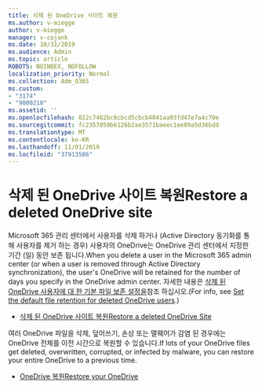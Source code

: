 ```yaml
---
title: 삭제 된 OneDrive 사이트 복원
ms.author: v-miegge
author: v-miegge
manager: v-cojank
ms.date: 10/31/2019
ms.audience: Admin
ms.topic: article
ROBOTS: NOINDEX, NOFOLLOW
localization_priority: Normal
ms.collection: Adm_O365
ms.custom:
- "3174"
- "9000210"
ms.assetid: ''
ms.openlocfilehash: 822c7462bc0cbcd5cbcb4041aa93fd47e7a4c70e
ms.sourcegitcommit: fc2357059b6126b2ae3571baeec1ee89a5d36bdd
ms.translationtype: MT
ms.contentlocale: ko-KR
ms.lasthandoff: 11/01/2019
ms.locfileid: "37913586"
---
```

# <a name="restore-a-deleted-onedrive-site"></a><span data-ttu-id="b35a7-102">삭제 된 OneDrive 사이트 복원</span><span class="sxs-lookup"><span data-stu-id="b35a7-102">Restore a deleted OneDrive site</span></span>

<span data-ttu-id="b35a7-103">Microsoft 365 관리 센터에서 사용자를 삭제 하거나 (Active Directory 동기화를 통해 사용자를 제거 하는 경우) 사용자의 OneDrive는 OneDrive 관리 센터에서 지정한 기간 (일) 동안 보존 됩니다.</span><span class="sxs-lookup"><span data-stu-id="b35a7-103">When you delete a user in the Microsoft 365 admin center (or when a user is removed through Active Directory synchronization), the user's OneDrive will be retained for the number of days you specify in the OneDrive admin center.</span></span> <span data-ttu-id="b35a7-104">자세한 내용은 [삭제 된 OneDrive 사용자에 대 한 기본 파일 보존 설정을](https://docs.microsoft.com/onedrive/set-retention)참조 하십시오.</span><span class="sxs-lookup"><span data-stu-id="b35a7-104">(For info, see [Set the default file retention for deleted OneDrive users](https://docs.microsoft.com/onedrive/set-retention).)</span></span>

* [<span data-ttu-id="b35a7-105">삭제 된 OneDrive 사이트 복원</span><span class="sxs-lookup"><span data-stu-id="b35a7-105">Restore a deleted OneDrive Site</span></span>](https://docs.microsoft.com/onedrive/restore-deleted-onedrive)

<span data-ttu-id="b35a7-106">여러 OneDrive 파일을 삭제, 덮어쓰기, 손상 또는 맬웨어가 감염 된 경우에는 OneDrive 전체를 이전 시간으로 복원할 수 있습니다.</span><span class="sxs-lookup"><span data-stu-id="b35a7-106">If lots of your OneDrive files get deleted, overwritten, corrupted, or infected by malware, you can restore your entire OneDrive to a previous time.</span></span>

* [<span data-ttu-id="b35a7-107">OneDrive 복원</span><span class="sxs-lookup"><span data-stu-id="b35a7-107">Restore your OneDrive</span></span>](https://support.office.com/article/Restore-your-OneDrive-fa231298-759d-41cf-bcd0-25ac53eb8a15)